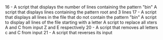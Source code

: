 16 - A script that displays the number of lines containing the pattern "bin"
A script that displays lines containing the pattern root and 3 lines
17 - A script that displays all lines in the file that do not contain the pattern "bin"
A script to display all lines of the file starting with a letter
A script to replace all xters A and C from input Z and E respectively
 20 - A script that removes all letters c and C from input
21 - A script that reverses its input
